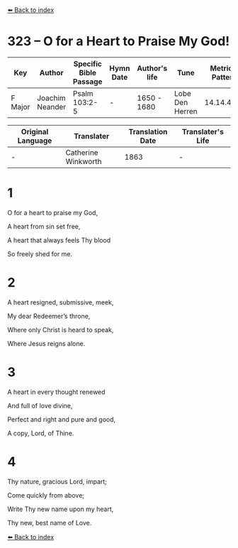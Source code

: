 [⬅️ Back to index](../README.md)

# 323 – O for a Heart to Praise My God!

Key | Author   | Specific Bible Passage     |Hymn Date |Author's life |Tune |Metrical Pattern   |Composer/Source                                                                                        
-- | --------- | ---------------------------|----------|--------------|-----|-------------------|-------------   
F Major  | Joachim Neander      | Psalm 103:2-5 | -  | 1650 - 1680 | Lobe Den Herren | 14.14.4.7.8 | Chorale Book for England, 1863 

Original Language | Translater | Translation Date   | Translater's Life     
----------------- | --------- | --------------------|-------------   
\-  | Catherine Winkworth      | 1863 | -  | 1827 - 1878 



# 1

O for a heart to praise my God,

A heart from sin set free,

A heart that always feels Thy blood

So freely shed for me.



# 2

A heart resigned, submissive, meek,

My dear Redeemer’s throne,

Where only Christ is heard to speak,

Where Jesus reigns alone.



# 3

A heart in every thought renewed

And full of love divine,

Perfect and right and pure and good,

A copy, Lord, of Thine.



# 4

Thy nature, gracious Lord, impart;

Come quickly from above;

Write Thy new name upon my heart,

Thy new, best name of Love.

[⬅️ Back to index](../README.md)
